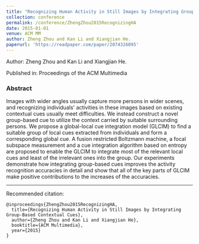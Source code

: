 ```yaml
---
title: "Recognizing Human Activity in Still Images by Integrating Group-Based Contextual Cues"
collection: conference
permalink: /conference/ZhengZhou2015RecognizingHA
date: 2015-01-01
venue: ACM MM
author: Zheng Zhou and Kan Li and Xiangjian He.
paperurl: 'https://readpaper.com/paper/2074326095'
---
```

Author: Zheng Zhou and Kan Li and Xiangjian He.

Published in: Proceedings of the ACM Multimedia

### Abstract

Images with wider angles usually capture more persons in wider scenes, and recognizing individuals' activities in these images based on existing contextual cues usually meet difficulties. We instead construct a novel group-based cue to utilize the context carried by suitable surrounding persons. We propose a global-local cue integration model (GLCIM) to find a suitable group of local cues extracted from individuals and form a corresponding global cue. A fusion restricted Boltzmann machine, a focal subspace measurement and a cue integration algorithm based on entropy are proposed to enable the GLCIM to integrate most of the relevant local cues and least of the irrelevant ones into the group. Our experiments demonstrate how integrating group-based cues improves the activity recognition accuracies in detail and show that all of the key parts of GLCIM make positive contributions to the increases of the accuracies.

---

Recommended citation:

```
@inproceedings{ZhengZhou2015RecognizingHA,
  title={Recognizing Human Activity in Still Images by Integrating Group-Based Contextual Cues},
  author={Zheng Zhou and Kan Li and Xiangjian He},
  booktitle={ACM Multimedia},
  year={2015}
}
```
